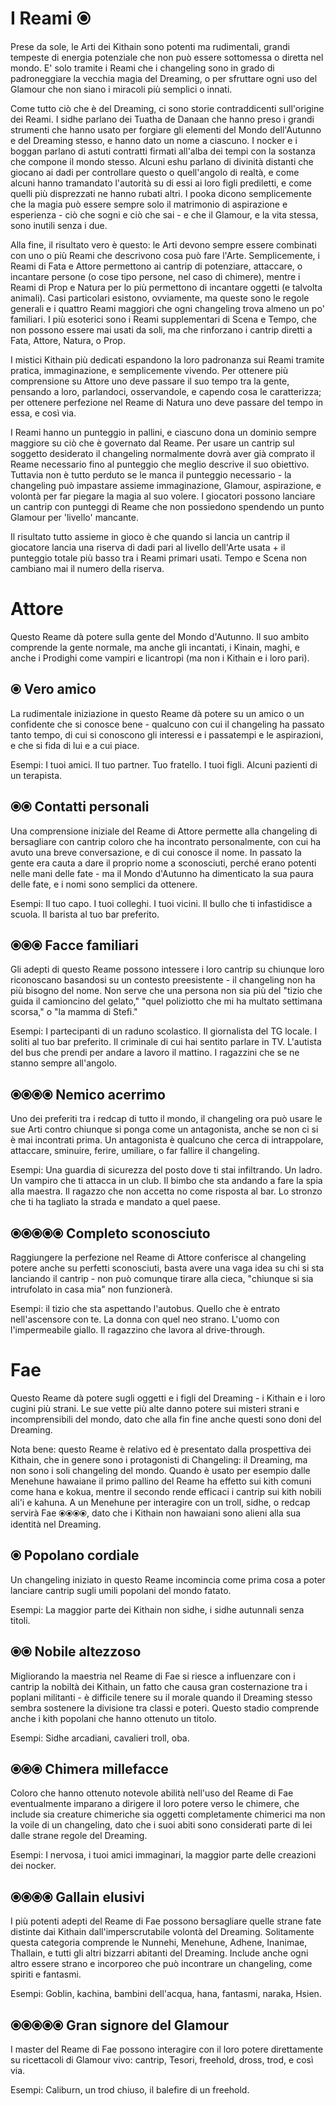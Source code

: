 # I Reami ⦿

Prese da sole, le Arti dei Kithain sono potenti ma rudimentali, grandi tempeste di energia potenziale che non può essere sottomessa o diretta nel mondo. E' solo tramite i Reami che i changeling sono in grado di padroneggiare la vecchia magia del Dreaming, o per sfruttare ogni uso del Glamour che non siano i miracoli più semplici o innati.  

Come tutto ciò che è del Dreaming, ci sono storie contraddicenti sull'origine dei Reami. I sidhe parlano dei Tuatha de Danaan che hanno preso i grandi strumenti che hanno usato per forgiare gli elementi del Mondo dell'Autunno e del Dreaming stesso, e hanno dato un nome a ciascuno. I nocker e i boggan parlano di astuti contratti firmati all'alba dei tempi con la sostanza che compone il mondo stesso. Alcuni eshu parlano di divinità distanti che giocano ai dadi per controllare questo o quell'angolo di realtà, e come alcuni hanno tramandato l'autorità su di essi ai loro figli prediletti, e come quelli più disprezzati ne hanno rubati altri. I pooka dicono semplicemente che la magia può essere sempre solo il matrimonio di aspirazione e esperienza - ciò che sogni e ciò che sai - e che il Glamour, e la vita stessa, sono inutili senza i due.  

Alla fine, il risultato vero è questo: le Arti devono sempre essere combinati con uno o più Reami che descrivono cosa può fare l'Arte. Semplicemente, i Reami di Fata e Attore permettono ai cantrip di potenziare, attaccare, o incantare persone (o cose tipo persone, nel caso di chimere), mentre i Reami di Prop e Natura per lo più permettono di incantare oggetti (e talvolta animali). Casi particolari esistono, ovviamente, ma queste sono le regole generali e i quattro Reami maggiori che ogni changeling trova almeno un po' familiari. I più esoterici sono i Reami supplementari di Scena e Tempo, che non possono essere mai usati da soli, ma che rinforzano i cantrip diretti a Fata, Attore, Natura, o Prop.  

I mistici Kithain più dedicati espandono la loro padronanza sui Reami tramite pratica, immaginazione, e semplicemente vivendo. Per ottenere più comprensione su Attore uno deve passare il suo tempo tra la gente, pensando a loro, parlandoci, osservandole, e capendo cosa le caratterizza; per ottenere perfezione nel Reame di Natura uno deve passare del tempo in essa, e così via.  

I Reami hanno un punteggio in pallini, e ciascuno dona un dominio sempre maggiore su ciò che è governato dal Reame. Per usare un cantrip sul soggetto desiderato il changeling normalmente dovrà aver già comprato il Reame necessario fino al punteggio che meglio descrive il suo obiettivo. Tuttavia non è tutto perduto se le manca il punteggio necessario - la changeling può impastare assieme immaginazione, Glamour, aspirazione, e volontà per far piegare la magia al suo volere. I giocatori possono lanciare un cantrip con punteggi di Reame che non possiedono spendendo un punto Glamour per 'livello' mancante.  

Il risultato tutto assieme in gioco è che quando si lancia un cantrip il giocatore lancia una riserva di dadi pari al livello dell'Arte usata + il punteggio totale più basso tra i Reami primari usati. Tempo e Scena non cambiano mai il numero della riserva.  

# Attore  

Questo Reame dà potere sulla gente del Mondo d'Autunno. Il suo ambito comprende la gente normale, ma anche gli incantati, i Kinain, maghi, e anche i Prodighi come vampiri e licantropi (ma non i Kithain e i loro pari).  

## ⦿ Vero amico

La rudimentale iniziazione in questo Reame dà potere su un amico o un confidente che si conosce bene - qualcuno con cui il changeling ha passato tanto tempo, di cui si conoscono gli interessi e i passatempi e le aspirazioni, e che si fida di lui e a cui piace.  

Esempi: I tuoi amici. Il tuo partner. Tuo fratello. I tuoi figli. Alcuni pazienti di un terapista.  

## ⦿⦿ Contatti personali

Una comprensione iniziale del Reame di Attore permette alla changeling di bersagliare con cantrip coloro che ha incontrato personalmente, con cui ha avuto una breve conversazione, e di cui conosce il nome. In passato la gente era cauta a dare il proprio nome a sconosciuti, perché erano potenti nelle mani delle fate - ma il Mondo d'Autunno ha dimenticato la sua paura delle fate, e i nomi sono semplici da ottenere.  

Esempi: Il tuo capo. I tuoi colleghi. I tuoi vicini. Il bullo che ti infastidisce a scuola. Il barista al tuo bar preferito.  

## ⦿⦿⦿ Facce familiari

Gli adepti di questo Reame possono intessere i loro cantrip su chiunque loro riconoscano basandosi su un contesto preesistente - il changeling non ha più bisogno del nome. Non serve che una persona non sia più del "tizio che guida il camioncino del gelato," "quel poliziotto che mi ha multato settimana scorsa," o "la mamma di Stefi."  

Esempi: I partecipanti di un raduno scolastico. Il giornalista del TG locale. I soliti al tuo bar preferito. Il criminale di cui hai sentito parlare in TV. L'autista del bus che prendi per andare a lavoro il mattino. I ragazzini che se ne stanno sempre all'angolo.  

## ⦿⦿⦿⦿ Nemico acerrimo

Uno dei preferiti tra i redcap di tutto il mondo, il changeling ora può usare le sue Arti contro chiunque si ponga come un antagonista, anche se non ci si è mai incontrati prima. Un antagonista è qualcuno che cerca di intrappolare, attaccare, sminuire, ferire, umiliare, o far fallire il changeling.  

Esempi: Una guardia di sicurezza del posto dove ti stai infiltrando. Un ladro. Un vampiro che ti attacca in un club. Il bimbo che sta andando a fare la spia alla maestra. Il ragazzo che non accetta no come risposta al bar. Lo stronzo che ti ha tagliato la strada e mandato a quel paese.  

## ⦿⦿⦿⦿⦿ Completo sconosciuto

Raggiungere la perfezione nel Reame di Attore conferisce al changeling potere anche su perfetti sconosciuti, basta avere una vaga idea su chi si sta lanciando il cantrip - non può comunque tirare alla cieca, "chiunque si sia intrufolato in casa mia" non funzionerà.  

Esempi: il tizio che sta aspettando l'autobus. Quello che è entrato nell'ascensore con te. La donna con quel neo strano. L'uomo con l'impermeabile giallo. Il ragazzino che lavora al drive-through.  

# Fae

Questo Reame dà potere sugli oggetti e i figli del Dreaming - i Kithain e i loro cugini più strani. Le sue vette più alte danno potere sui misteri strani e incomprensibili del mondo, dato che alla fin fine anche questi sono doni del Dreaming.  

Nota bene: questo Reame è relativo ed è presentato dalla prospettiva dei Kithain, che in genere sono i protagonisti di Changeling: il Dreaming, ma non sono i soli changeling del mondo. Quando è usato per esempio dalle Menehune hawaiane il primo pallino del Reame ha effetto sui kith comuni come hana e kokua, mentre il secondo rende efficaci i cantrip sui kith nobili ali'i e kahuna. A un Menehune per interagire con un troll, sidhe, o redcap servirà Fae ⦿⦿⦿⦿, dato che i Kithain non hawaiani sono alieni alla sua identità nel Dreaming.  

## ⦿ Popolano cordiale 

Un changeling iniziato in questo Reame incomincia come prima cosa a poter lanciare cantrip sugli umili popolani del mondo fatato.  

Esempi: La maggior parte dei Kithain non sidhe, i sidhe autunnali senza titoli.  

## ⦿⦿ Nobile altezzoso

Migliorando la maestria nel Reame di Fae si riesce a influenzare con i cantrip la nobiltà dei Kithain, un fatto che causa gran costernazione tra i poplani militanti - è difficile tenere su il morale quando il Dreaming stesso sembra sostenere la divisione tra classi e poteri. Questo stadio comprende anche i kith popolani che hanno ottenuto un titolo.  

Esempi: Sidhe arcadiani, cavalieri troll, oba.  

## ⦿⦿⦿ Chimera millefacce

Coloro che hanno ottenuto notevole abilità nell'uso del Reame di Fae eventualmente imparano a dirigere il loro potere verso le chimere, che include sia creature chimeriche sia oggetti completamente chimerici ma non la voile di un changeling, dato che i suoi abiti sono considerati parte di lei dalle strane regole del Dreaming.  

Esempi: I nervosa, i tuoi amici immaginari, la maggior parte delle creazioni dei nocker.  

## ⦿⦿⦿⦿ Gallain elusivi  

I più potenti adepti del Reame di Fae possono bersagliare quelle strane fate distinte dai Kithain dall'imperscrutabile volontà del Dreaming. Solitamente questa categoria comprende le Nunnehi, Menehune, Adhene, Inanimae, Thallain, e tutti gli altri bizzarri abitanti del Dreaming. Include anche ogni altro essere strano e incorporeo che può incontrare un changeling, come spiriti e fantasmi.  

Esempi: Goblin, kachina, bambini dell'acqua, hana, fantasmi, naraka, Hsien.  

## ⦿⦿⦿⦿⦿ Gran signore del Glamour 

I master del Reame di Fae possono interagire con il loro potere direttamente su ricettacoli di Glamour vivo: cantrip, Tesori, freehold, dross, trod, e così via.  

Esempi: Caliburn, un trod chiuso, il balefire di un freehold.  



